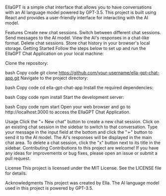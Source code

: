 EllaGPT is a simple chat interface that allows you to have conversations with an AI language model powered by GPT-3.5. This project is built using React and provides a user-friendly interface for interacting with the AI model.

Features
Create new chat sessions.
Switch between different chat sessions.
Send messages to the AI model.
View the AI's responses in a chat-like format.
Delete chat sessions.
Store chat history in your browser's local storage.
Getting Started
Follow the steps below to set up and run the EllaGPT Chat Application on your local machine:

Clone the repository:

bash
Copy code
git clone https://github.com/your-username/ella-gpt-chat-app.git
Navigate to the project directory:

bash
Copy code
cd ella-gpt-chat-app
Install the required dependencies:

bash
Copy code
npm install
Start the development server:

bash
Copy code
npm start
Open your web browser and go to http://localhost:3000 to access the EllaGPT Chat Application.

Usage
Click the "+ New chat" button to create a new chat session.
Click on an existing chat session in the sidebar to switch to that conversation.
Type your message in the input field at the bottom and click the "➢" button to send it to the AI model.
The AI's responses will be displayed in the main chat area.
To delete a chat session, click the "x" button next to its title in the sidebar.
Contributing
Contributions to this project are welcome! If you have any ideas for improvements or bug fixes, please open an issue or submit a pull request.

License
This project is licensed under the MIT License. See the LICENSE file for details.

Acknowledgments
This project was created by Ella.
The AI language model used in this project is powered by GPT-3.5.